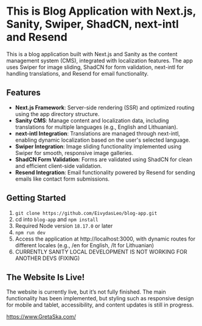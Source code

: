 # This is Blog Application with Next.js, Sanity, Swiper, ShadCN, next-intl and Resend

This is a blog application built with Next.js and Sanity as the content management system (CMS), integrated with localization features. The app uses Swiper for image sliding, ShadCN for form validation, next-intl for handling translations, and Resend for email functionality.

## Features

-   **Next.js Framework**: Server-side rendering (SSR) and optimized routing using the app directory structure.
-   **Sanity CMS**: Manage content and localization data, including translations for multiple languages (e.g., English and Lithuanian).
-   **next-intl Integration**: Translations are managed through next-intl, enabling dynamic localization based on the user's selected language.
-   **Swiper Integration**: Image sliding functionality implemented using Swiper for smooth, responsive image galleries.
-   **ShadCN Form Validation**: Forms are validated using ShadCN for clean and efficient client-side validation.
-   **Resend Integration**: Email functionality powered by Resend for sending emails like contact form submissions.

## Getting Started

1. `git clone https://github.com/EivydasLeo/blog-app.git`
2. cd into `blog-app` and `npm install`
3. Required Node version `18.17.0` or later
4. `npm run dev`
5. Access the application at http://localhost:3000, with dynamic routes for different locales (e.g., /en for English, /lt for Lithuanian)
6. CURRENTLY SANITY LOCAL DEVELOPMENT IS NOT WORKING FOR ANOTHER DEVS (FIXING)
 <!-- 7. Add required keys from `.env.sample` to `.env.local` -->

## The Website Is Live!

The website is currently live, but it’s not fully finished. The main functionality has been implemented, but styling such as responsive design for mobile and tablet, accessibility, and content updates is still in progress.

https://www.GretaSka.com/
